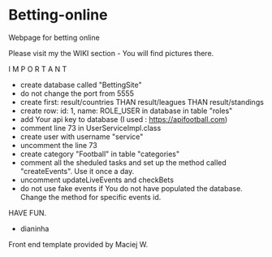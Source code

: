 # Betting-online
Webpage for betting online

Please visit my the WIKI section - You will find pictures there.

I M P O R T A N T
- create database called "BettingSite"
- do not change the port from 5555
- create first: result/countries THAN result/leagues THAN result/standings
- create row: id: 1, name: ROLE_USER in database in table "roles" 
- add Your api key to database (I used : https://apifootball.com)
- comment line 73 in UserServiceImpl.class
- create user with username "service"
- uncomment the line 73
- create category "Football" in table "categories"
- comment all the sheduled tasks and set up the method called "createEvents". Use it once a day.
- uncomment updateLiveEvents and checkBets
- do not use fake events if You do not have populated the database. Change the method for specific events id.

HAVE FUN.
- dianinha

Front end template provided by Maciej W.
